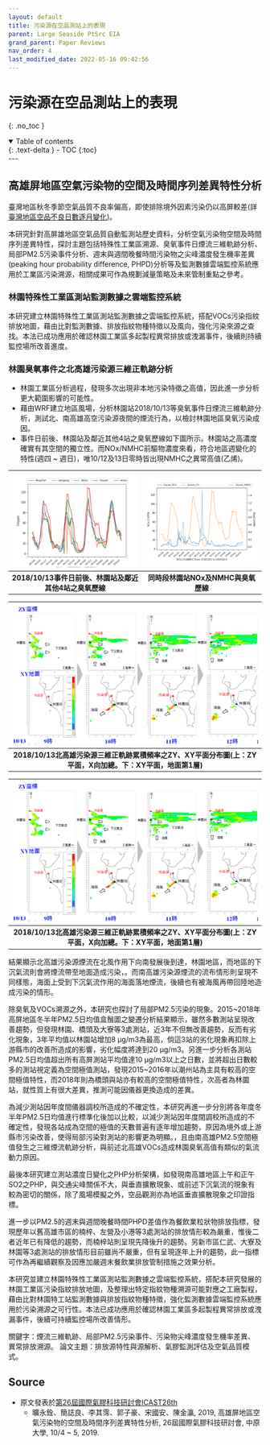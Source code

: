 ```yaml
---
layout: default
title: 污染源在空品測站上的表現
parent: Large Seaside PtSrc EIA
grand_parent: Paper Reviews
nav_order: 4
last_modified_date: 2022-05-16 09:42:56
---
```


# 污染源在空品測站上的表現
{: .no_toc }

<details open markdown="block">
  <summary>
    Table of contents
  </summary>
  {: .text-delta }
- TOC
{:toc}
</details>
---

## 高雄屏地區空氣污染物的空間及時間序列差異特性分析
臺灣地區秋冬季節空氣品質不良率偏高，即使排除境外因素污染仍以高屏較差(詳[臺灣地區空品不良日數逐月變化](https://sinotec2.github.io/Focus-on-Air-Quality/PaperReview/LargeSSPtSrcEIA/3TerrainEffect/#臺灣地區空品不良日數逐月變化))。

本研究針對高屏雄地區空氣品質自動監測站歷史資料，分析空氣污染物空間及時間序列差異特性，探討主題包括特殊性工業區溯源、臭氧事件日煙流三維軌跡分析、局部PM2.5污染事件分析、週末與週間晚餐時間污染物之尖峰濃度發生機率差異(peaking hour probability difference, PHPD)分析等及監測數據雲端監控系統應用於工業區污染溯源，相關成果可作為規劃減量策略及未來管制重點之參考。

### 林園特殊性工業區測站監測數據之雲端監控系統
本研究建立林園特殊性工業區測站監測數據之雲端監控系統，搭配VOCs污染指紋排放地圖，藉由比對監測數據、排放指紋物種特徵以及風向，強化污染來源之查找。本法已成功應用於確認林園工業區多起製程異常排放或洩漏事件，後續則持續監控場所改善進度。


### 林園臭氧事件之北高雄污染源三維正軌跡分析
- 林園工業區分析過程，發現多次出現非本地污染特徵之高值，因此進一步分析更大範圍影響的可能性。
- 藉由WRF建立地區風場，分析林園站2018/10/13等臭氧事件日煙流三維軌跡分析，測試北、南高雄高空污染源夜間的煙流行為，以檢討林園地區臭氧污染成因。
- 事件日前後、林園站及鄰近其他4站之臭氧歷線如下圖所示。林園站之高濃度確實有其空間的獨立性。而NOx/NMHC前驅物濃度來看，符合地區週變化的特性(週四 ~ 週日)，唯10/12及13日零時皆出現NMHC之異常高值(乙烯)。

| ![O3@20181011fengshanxiaogangdaliaolinyuanrenwu.png](https://github.com/sinotec2/Focus-on-Air-Quality/raw/main/assets/images/O3@20181011fengshanxiaogangdaliaolinyuanrenwu.png)|![NOxO3NMHC@20181011linyuan.png](https://github.com/sinotec2/Focus-on-Air-Quality/raw/main/assets/images/NOxO3NMHC@20181011linyuan.png)|
|:--:|:--:|
|<b>2018/10/13事件日前後、林園站及鄰近其他4站之臭氧歷線</b>|<b>同時段林園站NOx及NMHC與臭氧歷線</b>|

| ![3dTraj1.PNG](https://github.com/sinotec2/Focus-on-Air-Quality/raw/main/assets/images/3dTraj1.PNG)|
|:-:|
| <b>2018/10/13北高雄污染源三維正軌跡累積頻率之ZY、XY平面分布圖(上：ZY平面，X向加總。下：XY平面，地面第1層)</b>|



| ![3dTraj1.PNG](https://github.com/sinotec2/Focus-on-Air-Quality/raw/main/assets/images/3dTraj1.PNG)|
|:-:|
| <b>2018/10/13北高雄污染源三維正軌跡累積頻率之ZY、XY平面分布圖(上：ZY平面，X向加總。下：XY平面，地面第1層)</b>|


結果顯示北高雄污染源煙流在北風作用下向南發展後到達，林園地區，而地區的下沉氣流則會將煙流帶至地面造成污染，。而南高雄污染源煙流的流布情形則呈現不同樣態，海面上受到下沉氣流作用的海面落地煙流，後續也有被海風再帶回陸地造成污染的情形。


除臭氧及VOCs溯源之外，本研究也探討了局部PM2.5污染的現象。2015~2018年高屏地區冬半年PM2.5日均值盒鬚圖之變遷分析結果顯示，雖然多數測站呈現改善趨勢，但發現林園、橋頭及大寮等3處測站，近3年不但無改善趨勢，反而有劣化現象，3年平均值以林園站增加8 μg/m3為最高，倘這3站的劣化現象再扣除上游縣市的改善所造成的影響，劣化幅度將達到20 μg/m3。另進一步分析各測站PM2.5日均值超出所有高屏測站平均值達10 μg/m3以上之日數，並將超出日數較多的測站視定義為空間極值測站，發現2015~2016年以潮州站為主具有較高的空間極值特性，而2018年則為橋頭與站亦有較高的空間極值特性，次高者為林圜站，就性質上有很大差異，推測可能因儀器更換造成的差異。

為減少測站因年度間儀器調校所造成的不確定性，本研究再進一步分別將各年度冬半年PM2.5日均值進行標準化後加以比較，以減少測站因年度間調校所造成的不確定性，發現各站成為空間的極值的天數普遍有逐年增加趨勢，原因為境外或上游縣市污染改善，使得局部污染對測站的影響更為明顯。，且由南高雄PM2.5空間極值發生之三維煙流軌跡分析，與前述北高雄VOCs造成林園臭氧高值有類似的氣流動力原因。

最後本研究建立測站濃度日變化之PHP分析架構，如發現南高雄地區上午和正午SO2之PHP，與交通尖峰關係不大，與垂直擴散現象、或前述下沉氣流的現象有較為密切的關係，除了風場模擬之外，空品觀測亦為地區垂直擴散現象之印證指標。

進一步以PM2.5的週末與週間晚餐時間PHPD差值作為餐飲業粒狀物排放指標，發現歷年以舊高雄市區的楠梓、左營及小港等3處測站的排放情形較為嚴重，惟後二者近年已有降低的趨勢，而楠梓站則呈現先降後升的趨勢。另新市區仁武、大寮及林園等3處測站的排放情形目前雖尚不嚴重，但有呈現逐年上升的趨勢，此一指標可作為再繼續觀察及因應加嚴週末餐飲業排放管制措施之效果分析。

本研究並建立林園特殊性工業區測站監測數據之雲端監控系統，搭配本研究發展的林園工業區污染指紋排放地圖，及整理出特定指紋物種溯源可能對應之工廠製程，藉由比對林園特工站監測數據與排放指紋物種特徵，強化監測數據雲端監控系統應用於污染溯源之可行性。本法已成功應用於確認林園工業區多起製程異常排放或洩漏事件，後續可持續監控場所改善情形。

關鍵字：煙流三維軌跡、局部PM2.5污染事件、污染物尖峰濃度發生機率差異、異常排放溯源。
論文主題：排放源特性與源解析、氣膠監測評估及空氣品質模式。

## Source
- 原文發表於[第26屆國際氣膠科技研討會ICAST26th](http://www.taar.org.tw/uploads/conference/1016/2019ICAST手冊_0925r1.pdf)
  - 曠永銓、簡誌良、李其霈、郭子豪、宋國安、陳金瀛, 2019, 高雄屏地區空氣污染物的空間及時間序列差異特性分析, 26屆國際氣膠科技研討會, 中原大學, 10/4 ~ 5, 2019.
